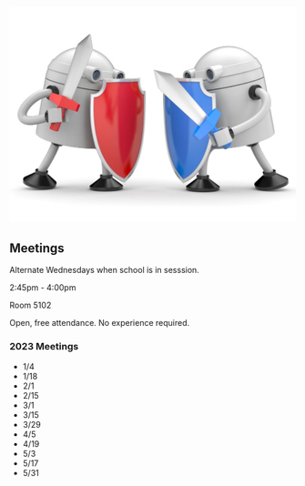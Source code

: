 [![MSHS Siber Defense Club Logo](assets/images/logo.jpg)](https://siberdefense.club)

## Meetings

Alternate Wednesdays when school is in sesssion.

2:45pm - 4:00pm

Room 5102

Open, free attendance. No experience required.

### 2023 Meetings
- 1/4
- 1/18
- 2/1
- 2/15
- 3/1
- 3/15
- 3/29
- 4/5
- 4/19
- 5/3
- 5/17
- 5/31